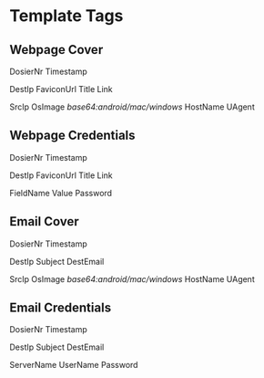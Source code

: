 # Template Tags

## Webpage Cover

DosierNr
Timestamp

DestIp
FaviconUrl
Title
Link

SrcIp
OsImage   _base64:android/mac/windows_
HostName
UAgent

## Webpage Credentials

DosierNr
Timestamp

DestIp
FaviconUrl
Title
Link

FieldName
Value
Password

## Email Cover

DosierNr
Timestamp

DestIp
Subject
DestEmail

SrcIp
OsImage   _base64:android/mac/windows_
HostName
UAgent

## Email Credentials

DosierNr
Timestamp

DestIp
Subject
DestEmail

ServerName
UserName
Password
